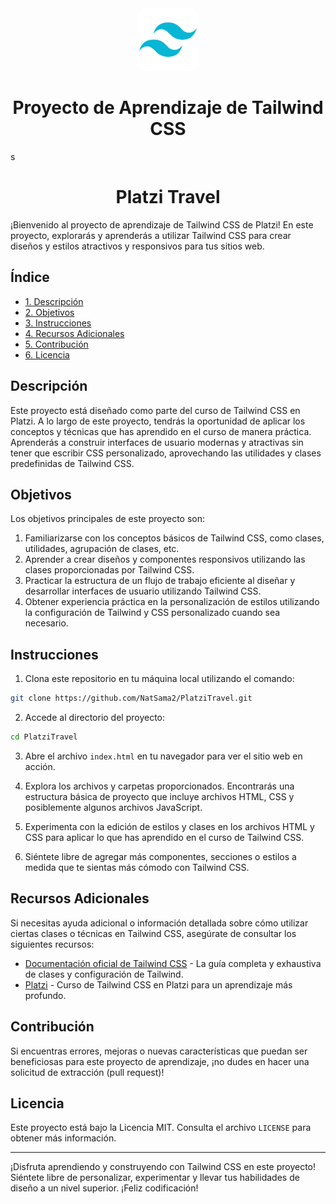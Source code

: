 <div align="center">
  <img src="public/img/img-tailwind.png" alt="Tailwind Logo" style="border-radius: 16px;" width="100"  >
  <h1>Proyecto de Aprendizaje de Tailwind CSS</h1>
</div>s

<h1 align="center">Platzi Travel</h1>


¡Bienvenido al proyecto de aprendizaje de Tailwind CSS de Platzi! En este proyecto, explorarás y aprenderás a utilizar Tailwind CSS para crear diseños y estilos atractivos y responsivos para tus sitios web.

## Índice

* [1. Descripción](#descripción)
* [2. Objetivos](#objetivos)
* [3. Instrucciones](#instrucciones)
* [4. Recursos Adicionales](#recursos-adicionales)
* [5. Contribución](#contribución)
* [6. Licencia](#licencia)


## Descripción

Este proyecto está diseñado como parte del curso de Tailwind CSS en Platzi. A lo largo de este proyecto, tendrás la oportunidad de aplicar los conceptos y técnicas que has aprendido en el curso de manera práctica. Aprenderás a construir interfaces de usuario modernas y atractivas sin tener que escribir CSS personalizado, aprovechando las utilidades y clases predefinidas de Tailwind CSS.

## Objetivos

Los objetivos principales de este proyecto son:

1. Familiarizarse con los conceptos básicos de Tailwind CSS, como clases, utilidades, agrupación de clases, etc.
2. Aprender a crear diseños y componentes responsivos utilizando las clases proporcionadas por Tailwind CSS.
3. Practicar la estructura de un flujo de trabajo eficiente al diseñar y desarrollar interfaces de usuario utilizando Tailwind CSS.
4. Obtener experiencia práctica en la personalización de estilos utilizando la configuración de Tailwind y CSS personalizado cuando sea necesario.

## Instrucciones

1. Clona este repositorio en tu máquina local utilizando el comando:

```sh
git clone https://github.com/NatSama2/PlatziTravel.git
```

2. Accede al directorio del proyecto:

```sh
cd PlatziTravel
```

3. Abre el archivo `index.html` en tu navegador para ver el sitio web en acción.

4. Explora los archivos y carpetas proporcionados. Encontrarás una estructura básica de proyecto que incluye archivos HTML, CSS y posiblemente algunos archivos JavaScript.

5. Experimenta con la edición de estilos y clases en los archivos HTML y CSS para aplicar lo que has aprendido en el curso de Tailwind CSS.

6. Siéntete libre de agregar más componentes, secciones o estilos a medida que te sientas más cómodo con Tailwind CSS.

## Recursos Adicionales

Si necesitas ayuda adicional o información detallada sobre cómo utilizar ciertas clases o técnicas en Tailwind CSS, asegúrate de consultar los siguientes recursos:

- [Documentación oficial de Tailwind CSS](https://tailwindcss.com/docs) - La guía completa y exhaustiva de clases y configuración de Tailwind.
- [Platzi](https://platzi.com/cursos/tailwind/) - Curso de Tailwind CSS en Platzi para un aprendizaje más profundo.

## Contribución

Si encuentras errores, mejoras o nuevas características que puedan ser beneficiosas para este proyecto de aprendizaje, ¡no dudes en hacer una solicitud de extracción (pull request)!

## Licencia

Este proyecto está bajo la Licencia MIT. Consulta el archivo `LICENSE` para obtener más información.

---

¡Disfruta aprendiendo y construyendo con Tailwind CSS en este proyecto! Siéntete libre de personalizar, experimentar y llevar tus habilidades de diseño a un nivel superior. ¡Feliz codificación!
